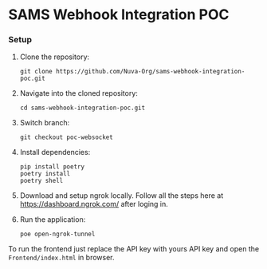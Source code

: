 # SAMS Webhook Integration POC

### Setup

1. Clone the repository:
    ```
    git clone https://github.com/Nuva-Org/sams-webhook-integration-poc.git
    ```

2. Navigate into the cloned repository:
    ```
    cd sams-webhook-integration-poc.git
    ```
3. Switch branch:
    ```
    git checkout poc-websocket
    ```
    
4. Install dependencies:
    ```
    pip install poetry
    poetry install
    poetry shell
    ```

5. Download and setup ngrok locally. Follow all the steps here at https://dashboard.ngrok.com/ after loging in.


6. Run the application:
    ```
    poe open-ngrok-tunnel
    ```

To run the frontend just replace the API key with yours API key and open the ```Frontend/index.html``` in browser.
